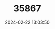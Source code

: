 ---
title: "35867"
category: "Pouteria nudipetala"
draft: false
date: 2024-02-22 13:03:50
languages:
  Portuguese: ["Abiorana", "Abiurana"]
---